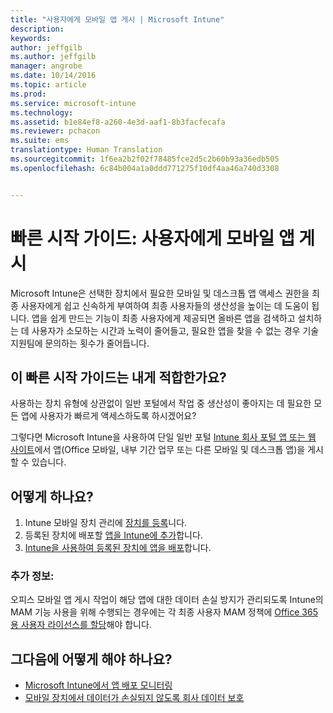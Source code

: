 ```yaml
---
title: "사용자에게 모바일 앱 게시 | Microsoft Intune"
description: 
keywords: 
author: jeffgilb
ms.author: jeffgilb
manager: angrobe
ms.date: 10/14/2016
ms.topic: article
ms.prod: 
ms.service: microsoft-intune
ms.technology: 
ms.assetid: b1e84ef8-a260-4e3d-aaf1-8b3facfecafa
ms.reviewer: pchacon
ms.suite: ems
translationtype: Human Translation
ms.sourcegitcommit: 1f6ea2b2f02f78485fce2d5c2b60b93a36edb505
ms.openlocfilehash: 6c84b004a1a0ddd771275f10df4aa46a740d3308


---
```


# 빠른 시작 가이드: 사용자에게 모바일 앱 게시
Microsoft Intune은 선택한 장치에서 필요한 모바일 및 데스크톱 앱 액세스 권한을 최종 사용자에게 쉽고 신속하게 부여하여 최종 사용자들의 생산성을 높이는 데 도움이 됩니다. 앱을 쉽게 만드는 기능이 최종 사용자에게 제공되면 올바른 앱을 검색하고 설치하는 데 사용자가 소모하는 시간과 노력이 줄어들고, 필요한 앱을 찾을 수 없는 경우 기술 지원팀에 문의하는 횟수가 줄어듭니다.   

## 이 빠른 시작 가이드는 내게 적합한가요?
사용하는 장치 유형에 상관없이 일반 포털에서 작업 중 생산성이 좋아지는 데 필요한 모든 앱에 사용자가 빠르게 액세스하도록 하시겠어요?

그렇다면 Microsoft Intune을 사용하여 단일 일반 포털 [Intune 회사 포털 앱 또는 웹 사이트](/intune/enduser/company-portal-frequently-asked-questions)에서 앱(Office 모바일, 내부 기간 업무 또는 다른 모바일 및 데스크톱 앱)을 게시할 수 있습니다.

## 어떻게 하나요?
1.  Intune 모바일 장치 관리에 [장치를 등록](/intune/deploy-use/enroll-devices-in-microsoft-intune)니다.
2.  등록된 장치에 배포할 [앱을 Intune에 추가](/intune/deploy-use/add-apps-for-mobile-devices-in-microsoft-intune)합니다.
3.  [Intune을 사용하여 등록된 장치에 앱을 배포](/intune/deploy-use/deploy-apps)합니다.

### 추가 정보:
오피스 모바일 앱 게시 작업이 해당 앱에 대한 데이터 손실 방지가 관리되도록 Intune의 MAM 기능 사용을 위해 수행되는 경우에는 각 최종 사용자 MAM 정책에 [Office 365용 사용자 라이선스를 할당](https://support.office.com/article/Assign-or-remove-licenses-for-Office-365-for-business-997596b5-4173-4627-b915-36abac6786dc)해야 합니다.

## 그다음에 어떻게 해야 하나요?
- [Microsoft Intune에서 앱 배포 모니터링](/intune/deploy-use/monitor-apps-in-microsoft-intune)
- [모바일 장치에서 데이터가 손실되지 않도록 회사 데이터 보호](/intune/deploy-use/protect-app-data-using-mobile-app-management-policies-with-microsoft-intune)



<!--HONumber=Oct16_HO3-->


